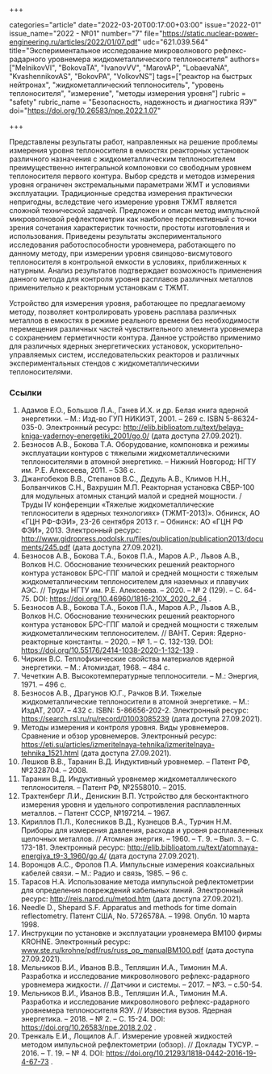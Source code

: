 +++

categories="article"
date="2022-03-20T00:17:00+03:00"
issue="2022-01"
issue_name="2022 - №01"
number="7"
file="https://static.nuclear-power-engineering.ru/articles/2022/01/07.pdf"
udc="621.039.564"
title="Экспериментальное исследование микроволнового рефлекс-радарного уровнемера жидкометаллического теплоносителя"
authors=["MelnikovVI", "BokovaTA", "IvanovVV", "MarovAP", "LobaevaNA", "KvashennikovAS", "BokovPA", "VolkovNS"]
tags=["реактор на быстрых нейтронах", "жидкометаллический теплоноситель", "уровень теплоносителя", "измерение", "методы измерения уровня"]
rubric = "safety"
rubric_name = "Безопасность, надежность и диагностика ЯЭУ"
doi="https://doi.org/10.26583/npe.2022.1.07"

+++

Представлены результаты работ, направленных на решение проблемы измерения уровня теплоносителя в емкостях реакторных установок различного назначения с жидкометаллическим теплоносителем преимущественно интегральной компоновки со свободным уровнем теплоносителя первого контура. Выбор средств и методов измерения уровня ограничен экстремальными параметрами ЖМТ и условиями эксплуатации. Традиционные средства измерения практически непригодны, вследствие чего измерение уровня ТЖМТ является сложной технической задачей. Предложен и описан метод импульсной микроволновой рефлектометрии как наиболее перспективный с точки зрения сочетания характеристик точности, простоты изготовления и использования. Приведены результаты экспериментального исследования работоспособности уровнемера, работающего по данному методу, при измерении уровня свинцово-висмутового теплоносителя в контрольной емкости в условиях, приближенных к натурным. Анализ результатов подтверждает возможность применения данного метода для контроля уровня расплавов различных металлов применительно к реакторным установкам с ТЖМТ.

Устройство для измерения уровня, работающее по предлагаемому методу, позволяет контролировать уровень расплава различных металлов в емкостях в режиме реального времени без необходимости перемещения различных частей чувствительного элемента уровнемера с сохранением герметичности контура. Данное устройство применимо для различных ядерных энергетических установок, ускорительно-управляемых систем, исследовательских реакторов и различных экспериментальных стендов с жидкометаллическими теплоносителями.

### Ссылки

1. Адамов Е.О., Большов Л.А., Ганев И.Х. и др. Белая книга ядерной энергетики. – М.: Изд-во ГУП НИКИЭТ, 2001. – 269 с. ISBN 5-86324-035-0. Электронный ресурс: http://elib.biblioatom.ru/text/belaya-kniga-yadernoy-energetiki_2001/go,0/ (дата доступа 27.09.2021).
2. Безносов А.В., Бокова Т.А. Оборудование, компоновка и режимы эксплуатации контуров с тяжелыми жидкометаллическими теплоносителями в атомной энергетике. – Нижний Новгород: НГТУ им. Р.Е. Алексеева, 2011. – 536 с.
3. Джангобеков В.В., Степанов В.С., Дедуль А.В., Климов Н.Н., Болванчиков С.Н., Вахрушин М.П. Реакторная установка СВБР-100 для модульных атомных станций малой и средней мощности. / Труды IV конференции «Тяжелые жидкометаллические теплоносители в ядерных технологиях» (ТЖМТ-2013)». Обнинск, АО «ГЦН РФ-ФЭИ», 23-26 сентября 2013 г. – Обнинск: АО «ГЦН РФ ФЭИ», 2013. Электронный ресурс: http://www.gidropress.podolsk.ru/files/publication/publication2013/documents/245.pdf (дата доступа 27.09.2021).
4. Безносов А.В., Бокова Т.А., Боков П.А., Маров А.Р., Львов А.В., Волков Н.С. Обоснование технических решений реакторного контура установок БРС-ГПГ малой и средней мощности с тяжелым жидкометаллическим теплоносителем для наземных и плавучих АЭC. // Труды НГТУ им. Р.Е. Алексеева. – 2020. – № 2 (129). – С. 64-75. DOI: https://doi.org/10.46960/1816-210X_2020_2_64 .
5. Безносов А.В., Бокова Т.А., Боков П.А., Маров А.Р., Львов А.В., Волков Н.С. Обоснование технических решений реакторного контура установок БРС-ГПГ малой и средней мощности с тяжелым жидкометаллическим теплоносителем. // ВАНТ. Серия: Ядерно-реакторные константы. – 2020. – № 1. – С. 132-139. DOI: https://doi.org/10.55176/2414-1038-2020-1-132-139 .
6. Чиркин В.С. Теплофизические свойства материалов ядерной энергетики. – М.: Атомиздат, 1968. – 484 с.
7. Чечеткин А.В. Высокотемпературные теплоносители. – М.: Энергия, 1971. – 496 с.
8. Безносов А.В., Драгунов Ю.Г., Рачков В.И. Тяжелые жидкометаллические теплоносители в атомной энергетике. – М.: ИздАТ, 2007. – 432 с. ISBN: 5-86656-202-2. Электронный ресурс: https://search.rsl.ru/ru/record/01003085239 (дата доступа 27.09.2021).
9. Методы измерения и контроля уровня. Виды уровнемеров. Сравнение и обзор уровнемеров. Электронный ресурс: https://eti.su/articles/izmeritelnaya-tehnika/izmeritelnaya-tehnika_1521.html (дата доступа 27.09.2021).
10. Лешков В.В., Таранин В.Д. Индуктивный уровнемер. – Патент РФ, №2328704. – 2008.
11. Таранин В.Д. Индуктивный уровнемер жидкометаллического теплоносителя. – Патент РФ, №2558010. – 2015.
12. Трахтенберг Л.И., Денискин В.П. Устройство для бесконтактного измерения уровня и удельного сопротивления расплавленных металлов. – Патент СССР, №197214. – 1967.
13. Кириллов П.Л., Колесников В.Д., Кузнецов В.А., Турчин Н.М. Приборы для измерения давления, расхода и уровня расплавленных щелочных металлов. // Атомная энергия. – 1960. – Т. 9. – Вып. 3. – С. 173-181. Электронный ресурс: http://elib.biblioatom.ru/text/atomnaya-energiya_t9-3_1960/go,4/ (дата доступа 27.09.2021).
14. Воронцов A.C., Фролов П.А. Импульсные измерения коаксиальных кабелей связи. – М.: Радио и связь, 1985. – 96 с.
15. Тарасов Н.А. Использование метода импульсной рефлектометрии для определения повреждений кабельных линий. Электронный ресурс: http://reis.narod.ru/metod.htm (дата доступа 27.09.2021).
16. Needle D., Shepard S.F. Apparatus and methods for time domain reflectometry. Патент США, No. 5726578A. – 1998. Опубл. 10 марта 1998.
17. Инструкции по установке и эксплуатации уровнемера BM100 фирмы KROHNE. Электронный ресурс: www.ste.ru/krohne/pdf/rus/russ_op_manualBM100.pdf (дата доступа 27.09.2021).
18. Мельников В.И., Иванов В.В., Тепляшин И.А., Тимонин М.А. Разработка и исследование микроволнового рефлекс-радарного уровнемера жидкости. // Датчики и системы. – 2017. – №3. – с.50-54.
19. Мельников В.И., Иванов В.В., Тепляшин И.А., Тимонин М.А. Разработка и исследование микроволнового рефлекс-радарного уровнемера теплоносителя ЯЭУ. // Известия вузов. Ядерная энергетика. – 2018. – № 2. – С. 15-24. DOI: https://doi.org/10.26583/npe.2018.2.02 .
20. Тренкаль Е.И., Лощилов А.Г. Измерение уровней жидкостей методом импульсной рефлектометрии (обзор). // Доклады ТУСУР. – 2016. – Т. 19. – № 4. DOI: https://doi.org/10.21293/1818-0442-2016-19-4-67-73 .